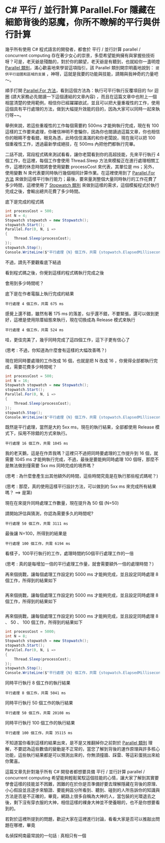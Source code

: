 # C# 平行 / 並行計算 Parallel.For 隱藏在細節背後的惡魔，你所不瞭解的平行與併行計算

幾乎所有使用 C# 程式語言的開發者，都會於 平行 / 並行計算 parallel / concurrent computing 存在著少女心的崇景，多麼希望能夠擁有與掌握些技術呀？可是，老天爺是殘酷的，對於你的願望，老天爺是有聽到，也就給你一盞明燈 [Parallel 類別](https://docs.microsoft.com/zh-tw/dotnet/api/system.threading.tasks.parallel?view=netcore-3.1&WT.mc_id=DT-MVP-5002220)，滿心歡喜地來學習這項指引，該 Parallel 類別開宗明義地說到： `提供平行迴圈和區域的支援` ，神呀，這就是我要的功能與技能，請賜與我神奇的力量吧～。

順手打開 [Parallel.For 方法](https://docs.microsoft.com/zh-tw/dotnet/api/system.threading.tasks.parallel.for?view=netcore-3.1&WT.mc_id=DT-MVP-5002220)，看到這個方法為：執行可平行執行反覆項目的 for 迴圈 (請大家務必先閱讀一下這個連結的文章內容) ，而且在這篇文章中也附上一個相當清楚的使用範例，相信你已經躍躍欲試，並且可以把大量重複性的工作，使用這個具有平行處理的方法，做到大幅提升效能的目的，因為大家可以同時一起來執行呀~~。

舉例來說，若這些重複性的工作每個需要約 500ms 才能夠執行完成，現在有 100 這樣的工作要來處理，你確信神明不會騙你，因為你也閱讀過這篇文章，你也相信你的眼睛不會看錯，眼見為憑，此時信信滿滿的和你老闆說，現在我可以把 100 個重複性工作，透過最新學成絕技，在 500ms 內把他們都執行完畢。

二話不說，寫段程式碼來測試看看，讓你老闆看到你的高超技能，先來平行執行 4 個工作，在這裡，每個工作會使用 Thread.Sleep 方法來模擬正在進行處理相關工作，這裡的休息時間將會使用變數 processCost 來代表，其單位是 ms；另外，使用變數 N 來代表要同時執行幾個相同計算作業。在這裡使用到了 [Parallel.For 方法](https://docs.microsoft.com/zh-tw/dotnet/api/system.threading.tasks.parallel.for?view=netcore-3.1&WT.mc_id=DT-MVP-5002220) 來做到這樣平行執行能力；最後，要來量測整個大量同時執行的工作花費了多少時間，這裡使用了 [Stopwatch 類別](https://docs.microsoft.com/zh-tw/dotnet/api/system.diagnostics.stopwatch?view=netcore-3.1&WT.mc_id=DT-MVP-5002220) 來做到這樣的需求，這個模擬程式於執行完成之後，會輸出總共花費了多少時間。

底下是完成的程式碼

```csharp
int processCost = 500;
int N = 4;
Stopwatch stopwatch = new Stopwatch();
stopwatch.Start();
Parallel.For(0, N, i =>
{
    Thread.Sleep(processCost);
});
stopwatch.Stop();
Console.WriteLine($"平行處理 {N} 個工作，共需 {stopwatch.ElapsedMilliseconds} ms");
```

不過，請先不要觀看底下結過

看到程式碼之後，你覺到這樣的程式碼執行完成之後

會用到多少時間呢？

底下是在作者電腦上執行完成的結果

```
平行處理 4 個工作，共需 675 ms
```

感覺上還不錯，雖然有著 175 ms 的落差，似乎還不錯，不要緊張，還可以做到更好，這裡是使用除厝組態來執行，現在切換成為 Release 模式來執行

```
平行處理 4 個工作，共需 524 ms
```

哇，更佳完美了，幾乎同時完成了這四個工作，這下子更有信心了

(思考 : 不過，你知道為什麼會有這樣的大幅改善嗎？)

現在把同時要處理的工作改成 16 個，也就是把 N 改成 16 ，你覺得全部都執行完成，需要花費多少時間呢？

```csharp
int processCost = 500;
int N = 16;
Stopwatch stopwatch = new Stopwatch();
stopwatch.Start();
Parallel.For(0, N, i =>
{
    Thread.Sleep(processCost);
});
stopwatch.Stop();
Console.WriteLine($"平行處理 {N} 個工作，共需 {stopwatch.ElapsedMilliseconds} ms");
```

既然是平行處理，當然是大約 5xx ms，現在的執行結果，全部都使用 Release 模式下，採用不除錯的方式來執行。

```
平行處理 16 個工作，共需 1045 ms
```

我的老天鵝，這是在作弄我嗎？這裡只不過把同時要處理的工作提升到 16 個，就需要 1045 ms 才能夠執行完成，不過，最後是要能夠同時處理 100 個呀，那麼不是無法做到僅需要 5xx ms 同時完成的境界嗎？

(思考 : 為什麼會產生出其他額外的時間，這些時間究竟是在執行那些程式碼呢？)

(思考 : 那麼，真的使用這樣平行設計方法，可以做到約 5xx ms 來完成所有結果嗎？ ==> 是第)

現在在來提升同時處理工作數量，現在提升為 50 個 (N=50)

請開始評估與猜測，你認為需要多久的時間呢?

```
平行處理 50 個工作，共需 3111 ms
```

最後讓 N=100，所得到的結果是 

```
平行處理 100 個工作，共需 6194 ms
```

看樣子，100平行執行的工作，處理時間約50個平行處理工作的一倍

(思考 : 真的是每增加一倍的平行處理工作量，就會需要額外一倍的處理時間？)

再來個挑戰，讓每個處理工作設定約 5000 ms 才能夠完成，並且設定同時處理 8 個工作，所得到的結果如下

```
```

再來個挑戰，讓每個處理工作設定約 5000 ms 才能夠完成，並且設定同時處理 8 個工作，所得到的結果如下

```
```

再來個挑戰，讓每個處理工作設定約 5000 ms 才能夠完成，並且設定同時處理 8 、 50 、 100 個工作，所得到的結果如下

```csharp
int processCost = 5000;
int N = 8;
Stopwatch stopwatch = new Stopwatch();
stopwatch.Start();
Parallel.For(0, N, i =>
{
    Thread.Sleep(processCost);
});
stopwatch.Stop();
Console.WriteLine($"平行處理 {N} 個工作，共需 {stopwatch.ElapsedMilliseconds} ms");
```

同時平行執行 8 個工作的執行結果
```
平行處理 8 個工作，共需 5041 ms
```

同時平行執行 50 個工作的執行結果
```
平行處理 50 個工作，共需 20108 ms
```

同時平行執行 100 個工作的執行結果
```
平行處理 100 個工作，共需 35115 ms
```

不知道當你看到這樣的結果出來，是不是又推翻掉你之前對於 [Parallel 類別](https://docs.microsoft.com/zh-tw/dotnet/api/system.threading.tasks.parallel?view=netcore-3.1&WT.mc_id=DT-MVP-5002220) 理解，不要認為這些數值的變動是不正常的，當您了解到背後的運作原理與許多核心功能，這些執行結果都是可以預測出來的，你無須撞牆、踩雷、等這彩蛋挑出來給你驚喜。

這篇文章先針對幾乎所有 C# 開發者都想要具備 平行 / 並行計算 parallel / concurrent computing 希望能夠輕鬆駕馭這個技能的心情，讓大家了解到其實要學會這樣的技能並不困難，困難的在於你是否準備好要去理解隱藏在背後的原理、小心假設並且逐步來驗證、要能夠區分所看到、聽到、碰到的人所告訴你的知識與方法是否是不正確的，畢竟，網路上很多自稱為大神的人，當包裝的光環退去之後，剩下沒有穿衣服的大神，相信這樣的裸身大神並不使養眼的，也不是你想要看到的。

若對於這裡所提到的問題，歡迎大家在這裡進行討論，看看大家是否可以推敲出問題在哪裡，畢竟

名偵探柯南最常說的一句話 : 真相只有一個



